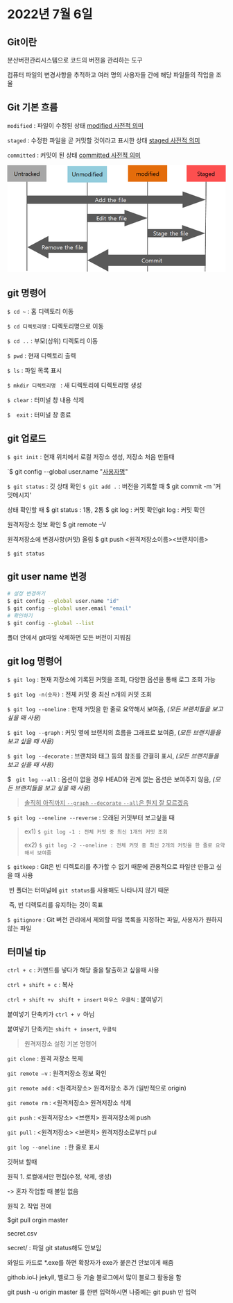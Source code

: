 # 2022년 7월 6일



## Git이란

분산버전관리시스템으로 코드의 버전을 관리하는 도구

컴퓨터 파일의 변경사항을 추적하고 여러 명의 사용자들 간에 해당 파일들의 작업을 조율



## Git 기본 흐름

`modified` : 파일이 수정된 상태 [modified 사전적 의미](https://dict.naver.com/search.dict?dicQuery=modified&query=modified&target=dic&ie=utf8&query_utf=&isOnlyViewEE=)

`staged` : 수정한 파일을 곧 커밋할 것이라고 표시한 상태 [staged 사전적 의미](https://dict.naver.com/search.dict?dicQuery=staged&query=staged&target=dic&ie=utf8&query_utf=&isOnlyViewEE=)

`committed` : 커밋이 된 상태 [committed 사전적 의미](https://dict.naver.com/search.dict?dicQuery=committed&query=committed&target=dic&ie=utf8&query_utf=&isOnlyViewEE=)



![Commit이 이루어지는 과정](20220706.assets/image-20220706215435756.png)



## git 명령어

`$ cd ~` : 홈 디렉토리 이동

`$ cd 디렉토리명` : 디렉토리명으로 이동

`$ cd ..` : 부모(상위) 디렉토리 이동

`$ pwd` : 현재 디렉토리 출력

`$ ls` : 파일 목록 표시

`$ mkdir 디렉토리명 ` : 새 디렉토리에 디렉토리명 생성

`$ clear` : 터미널 창 내용 삭제

`$  exit` :  터미널 창 종료



## git 업로드

`$ git init` : 현재 위치에서 로컬 저장소 생성, 저장소 처음 만들때

`$ git config --global user.name "<u>사용자명</u>"

`$ git status` : 깃 상태 확인
`$ git add .` : 버전을 기록할 때
$ git commit -m '커밋메시지'

상태 확인할 때
$ git status : 1통, 2통
$ git log : 커밋 확인git log : 커밋 확인

원격저장소 정보 확인
$ git remote –V

원격저장소에 변경사항(커밋) 올림
$ git push <원격저장소이름><브랜치이름>



`$ git status`

## git user name 변경



```bash
# 설정 변경하기
$ git config --global user.name "id"
$ git config --global user.email "email"
# 확인하기
$ git config --global --list 
```

폴더 안에서 git파일 삭제하면 모든 버전이 지워짐



## git  log 명령어

`$ git log` : 현재 저장소에 기록된 커밋을 조회, 다양한 옵션을 통해 로그 조회 가능

`$ git log -n(숫자)` : 전체 커밋 중 최신 n개의 커밋 조회

`$ git log --oneline` : 현재 커밋을 한 줄로 요약해서 보여줌, *(모든 브랜치들을 보고 싶을 때 사용)*

`$ git log --graph` : 커밋 옆에 브랜치의 흐름을 그래프로 보여줌, (*모든 브랜치들을 보고 싶을 때 사용)*

`$ git log --decorate` : 브랜치와 태그 등의 참조를 간결히 표시, *(모든 브랜치들을 보고 싶을 때 사용)*

$ ` git log --all` : 옵션이 없을 경우 HEAD와 관계 없는 옵션은 보여주지 않음, *(모든 브랜치들을 보고 싶을 때 사용)*

> <u>솔직히 아직까지 `--graph` `--decorate` `--all`은 뭔지 잘 모르겠음</u>

`$ git log --oneline --reverse` : 오래된 커밋부터 보고싶을 때

> ex1)  `$ git log -1 : 전체 커밋 중 최신 1개의 커밋 조회 `
>
> ex2) `$ git log -2 --oneline : 전체 커밋 중 최신 2개의 커밋을 한 줄로 요약해서 보여줌 `







`$ gitkeep` : Git은 빈 디렉토리를 추가할 수 없기 때문에 관용적으로 파일만 만들고 싶을 때 사용

​					빈 폴더는 터미널에 `git status`를 사용해도 나타나지 않기 때문

​					즉, 빈 디렉토리를 유지하는 것이 목표

`$ gitignore` : Git 버전 관리에서 제외할 파일 목록을 지정하는 파일, 사용자가 원하지 않는 파일



## 터미널 tip

`ctrl + c` : 커맨드를 넣다가 해당 줄을 탈출하고 싶을때 사용

`ctrl + shift + c` : 복사

`ctrl + shift +v ` `shift + insert` `마우스 우클릭` : 붙여넣기





붙여넣기 단축키가 `ctrl + v `아님

붙여넣기 단축키는 `shift + insert`, `우클릭`



> 원격저장소 설정 기본 명령어

`git clone` : 원격 저장소 복제

`git remote –v` : 원격저장소 정보 확인

`git remote add` : <원격저장소>  원격저장소 추가 (일반적으로 origin)

`git remote rm` : <원격저장소> 원격저장소 삭제

`git push` : <원격저장소> <브랜치> 원격저장소에 push

`git pull` : <원격저장소> <브랜치> 원격저장소로부터 pul

`git log --oneline ` : 한 줄로 표시



깃허브 할때

원칙 1. 로컬에서만 편집(수정, 삭제, 생성)

 -> 혼자 작업할 때 볼일 없음



원칙 2. 작업 전에 

$git pull orgin master



secret.csv

secret/ : 파일 git status해도 안보임

와일드 카드로 *.exe를 하면 확장자가 exe가 붙은건 안보이게 해줌



githob.io나 jekyll, 벨로그 등 기술 블로그에서 많이 블로그 활동을 함

git push -u origin master 를 한번 입력하시면 나중에는 git push 만 입력